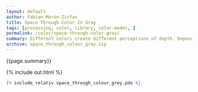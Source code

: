 ```yaml
---
layout: default
author: Fabian Morón Zirfas
title: Space Through Color In Gray
tags: [processing, color, library, color-model, ]
permalink: /color/space-through-color-gray/
summary: Different colors create different perceptions of depth. Depending on the ground they stand on.  
archive: space_through_colour_gray.zip
---
```


<div class="hero">{{page.summary}}</div>

<!-- more -->

{% include out.html %}

```java
{% include_relativ space_through_colour_grey.pde %}
```



